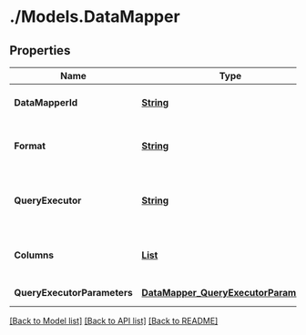 # ./Models.DataMapper
## Properties

Name | Type | Description | Notes
------------ | ------------- | ------------- | -------------
**DataMapperId** | [**String**](string.md) | The ID of the data mapper | [optional] [default to null]
**Format** | [**String**](string.md) | The format of the dataset | [optional] [default to parquet]
**QueryExecutor** | [**String**](string.md) | The query executor used to query your dataset | [default to null]
**Columns** | [**List**](string.md) | Columns to query for MatchIds the dataset | [default to null]
**QueryExecutorParameters** | [**DataMapper_QueryExecutorParameters**](DataMapper_QueryExecutorParameters.md) |  | [default to null]

[[Back to Model list]](../README.md#documentation-for-models) [[Back to API list]](../README.md#documentation-for-api-endpoints) [[Back to README]](../README.md)

